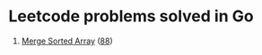 # Leetcode problems solved in Go
1. [Merge Sorted Array](arrays/88/main.go) ([88](https://leetcode.com/problems/merge-sorted-array/))
